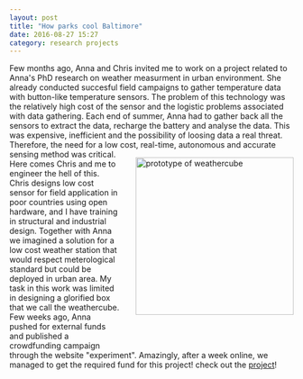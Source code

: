 ```yaml
---
layout: post
title: "How parks cool Baltimore"
date: 2016-08-27 15:27
category: research projects
---
```


Few months ago, Anna and Chris invited me to work on a project related to Anna's PhD research on weather measurment in urban environment. She already conducted succesful field campaigns to gather temperature data with button-like temperature sensors. The problem of this technology was the relatively high cost of the sensor and the logistic problems associated with data gathering. Each end of summer, Anna had to gather back all the sensors to extract the data, recharge the battery and analyse the data. This was expensive, inefficient and the possibility of loosing data a real threat. Therefore, the need for a low cost, real-time, autonomous and accurate sensing method was critical.
<img src="https://azdoud.github.io/images/weathercube.jpg" width="280" style="float:right; margin: 1em 0 4em 2em;"
title="prototype of weathercube"/>
Here comes Chris and me to engineer the hell of this.
Chris designs low cost sensor for field application in poor countries using open hardware, and I have training in structural and industrial design. Together with Anna we imagined a solution for a low cost weather station that would respect meterological standard but could be deployed in urban area. My task in this work was limited in designing a glorified box that we call the weathercube. Few weeks ago, Anna pushed for external funds and published a crowdfunding campaign through the website "experiment". Amazingly, after a week online, we managed to get the required fund for this project! check out the [project](https://experiment.com/projects/how-do-parks-cool-baltimore)!
